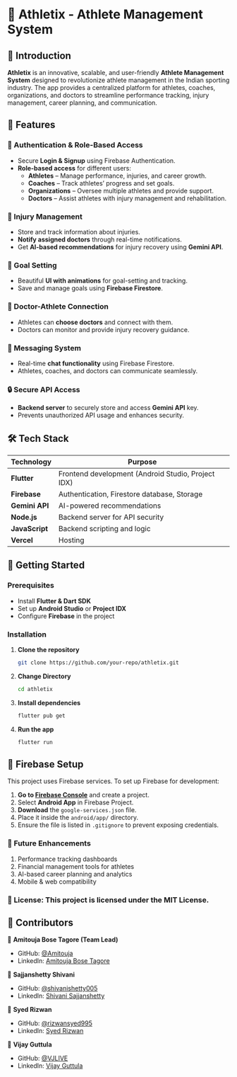 # 🏅 Athletix - Athlete Management System

## 📌 Introduction
**Athletix** is an innovative, scalable, and user-friendly **Athlete Management System** designed to revolutionize athlete management in the Indian sporting industry. The app provides a centralized platform for athletes, coaches, organizations, and doctors to streamline performance tracking, injury management, career planning, and communication.

## 🚀 Features

### 🔐 Authentication & Role-Based Access
- Secure **Login & Signup** using Firebase Authentication.
- **Role-based access** for different users:
    - **Athletes** – Manage performance, injuries, and career growth.
    - **Coaches** – Track athletes’ progress and set goals.
    - **Organizations** – Oversee multiple athletes and provide support.
    - **Doctors** – Assist athletes with injury management and rehabilitation.

### 🏥 Injury Management
- Store and track information about injuries.
- **Notify assigned doctors** through real-time notifications.
- Get **AI-based recommendations** for injury recovery using **Gemini API**.

### 🎯 Goal Setting
- Beautiful **UI with animations** for goal-setting and tracking.
- Save and manage goals using **Firebase Firestore**.

### 🏥 Doctor-Athlete Connection
- Athletes can **choose doctors** and connect with them.
- Doctors can monitor and provide injury recovery guidance.

### 💬 Messaging System
- Real-time **chat functionality** using Firebase Firestore.
- Athletes, coaches, and doctors can communicate seamlessly.

### 🔒 Secure API Access
- **Backend server** to securely store and access **Gemini API** key.
- Prevents unauthorized API usage and enhances security.

## 🛠️ Tech Stack

| Technology     | Purpose                                            |
|----------------|----------------------------------------------------|
| **Flutter**    | Frontend development (Android Studio, Project IDX) |
| **Firebase**   | Authentication, Firestore database, Storage        |
| **Gemini API** | AI-powered recommendations                         |
| **Node.js**    | Backend server for API security                    |
| **JavaScript** | Backend scripting and logic                        |
| **Vercel**     | Hosting                                            |

## 🚀 Getting Started

### Prerequisites
- Install **Flutter & Dart SDK**
- Set up **Android Studio** or **Project IDX**
- Configure **Firebase** in the project

### Installation
1. **Clone the repository**
   ```sh
   git clone https://github.com/your-repo/athletix.git
2. **Change Directory**
   ```sh
   cd athletix
3. **Install dependencies**
   ```sh
   flutter pub get
4. **Run the app**
   ```sh
   flutter run

## 🔧 Firebase Setup

This project uses Firebase services. To set up Firebase for development:

1. **Go to [Firebase Console](https://console.firebase.google.com/)** and create a project.
2. Select **Android App** in Firebase Project.
3. **Download** the `google-services.json` file.
4. Place it inside the `android/app/` directory.
5. Ensure the file is listed in `.gitignore` to prevent exposing credentials.

### 📌 Future Enhancements

1. Performance tracking dashboards
2. Financial management tools for athletes
3. AI-based career planning and analytics
4. Mobile & web compatibility

### 📜 License: This project is licensed under the MIT License.

## 🤝 Contributors

👤 **Amitouja Bose Tagore (Team Lead)**
- GitHub: [@Amitouja](https://github.com/Amitouja)
- LinkedIn: [Amitouja Bose Tagore](https://www.linkedin.com/in/amitouja/)

👤 **Sajjanshetty Shivani**
- GitHub: [@shivanishetty005](https://github.com/shivanishetty005)
- LinkedIn: [Shivani Sajjanshetty](https://www.linkedin.com/in/shivani-sajjanshetty-6345a72b8/)

👤 **Syed Rizwan**
- GitHub: [@rizwansyed995](https://github.com/rizwansyed995)
- LinkedIn: [Syed Rizwan](https://www.linkedin.com/in/syed-rizwan-2264b5289/)

👤 **Vijay Guttula**
- GitHub: [@VJLIVE](https://github.com/VJLIVE)
- LinkedIn: [Vijay Guttula](https://www.linkedin.com/in/vijay-guttula/)  
